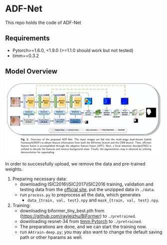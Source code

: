 # ADF-Net
This repo holds the code of ADF-Net

## Requirements
* Pytorch>=1.6.0, <1.9.0 (>=1.1.0 should work but not tested)
* timm==0.3.2

## Model Overview
<p align="center">
    <img src="imgs/model.png"/> <br />
</p>
In order to successfully upload, we remove the data and pre-trained weights.

1. Preparing necessary data:
	+ downloading ISIC2016\ISIC2017\ISIC2016 training, validation and testing data from the [official site](https://challenge.isic-archive.com/data), put the unzipped data in `./data`.
	+ run `process.py` to preprocess all the data, which generates
        +  `data_{train, val, test}.npy` and `mask_{train, val, test}.npy`.
2. Training:
    + downloading biformer_tiny_best.pth from (https://github.com/rayleizhu/BiFormer) to `./pretrained`.
    + downloading resnet-34 from [timm Pytorch](https://github.com/rwightman/pytorch-image-models/releases/download/v0.1-weights/resnet34-43635321.pth) to `./pretrained`.
    + The preparations are done, and we can start the training now.
    + run `AAtrain-deep.py`; you may also want to change the default saving path or other hparams as well.

